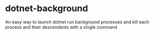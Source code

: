 # dotnet-background
An easy way to launch dotnet run background processes and kill each process and their descendants with a single command
